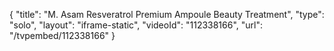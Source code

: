 {
    "title": "M. Asam Resveratrol Premium Ampoule Beauty Treatment",
    "type": "solo",
    "layout": "iframe-static",
    "videoId": "112338166",
    "url": "\/tvpembed\/112338166"
}